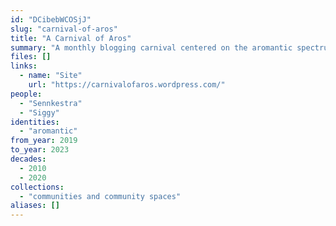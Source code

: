 ```yaml
---
id: "DCibebWCOSjJ"
slug: "carnival-of-aros"
title: "A Carnival of Aros"
summary: "A monthly blogging carnival centered on the aromantic spectrum"
files: []
links:
  - name: "Site"
    url: "https://carnivalofaros.wordpress.com/"
people:
  - "Sennkestra"
  - "Siggy"
identities:
  - "aromantic"
from_year: 2019
to_year: 2023
decades:
  - 2010
  - 2020
collections:
  - "communities and community spaces"
aliases: []
---
```


